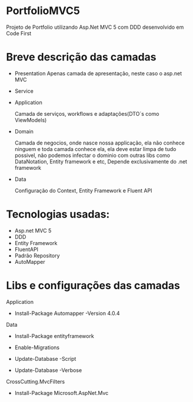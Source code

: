 # PortfolioMVC5
Projeto de Portfolio utilizando Asp.Net MVC 5 com DDD desenvolvido em Code First


# Breve descrição das camadas
- Presentation
  Apenas camada de apresentação, neste caso o asp.net MVC
  
- Service

- Application

  Camada de serviços, workflows e adaptações(DTO´s como ViewModels)

- Domain
  
  Camada de negocios, onde nasce nossa applicação, ela não conhece ninguem e toda camada conhece ela, ela deve estar limpa de tudo possivel, não podemos infectar o dominio com outras libs como DataNotation, Entity framework e etc, Depende exclusivamente do .net framework
  
- Data

  Configuração do Context, Entity Framework e Fluent API


# Tecnologias usadas:
- Asp.net MVC 5
- DDD
- Entity Framework
- FluentAPI
- Padrão Repository
- AutoMapper

# Libs e configurações das camadas
Application

- Install-Package Automapper -Version 4.0.4

Data

- Install-Package entityframework

- Enable-Migrations

- Update-Database -Script

- Update-Database -Verbose

CrossCutting.MvcFilters

- Install-Package Microsoft.AspNet.Mvc





